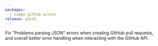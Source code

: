 ```yaml
---
packages:
  - sampo-github-action
release: patch
---
```


Fix "Problems parsing JSON" errors when creating GitHub pull requests, and overall better error handling when interacting with the GitHub API.

